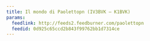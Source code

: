 ```yaml
---
title: Il mondo di Paolettopn (IV3BVK – K1BVK)
params:
  feedlink: http://feeds2.feedburner.com/paolettopn
  feedid: 0d925c65ccd2b843f99762bb1d7314ce
---
```

